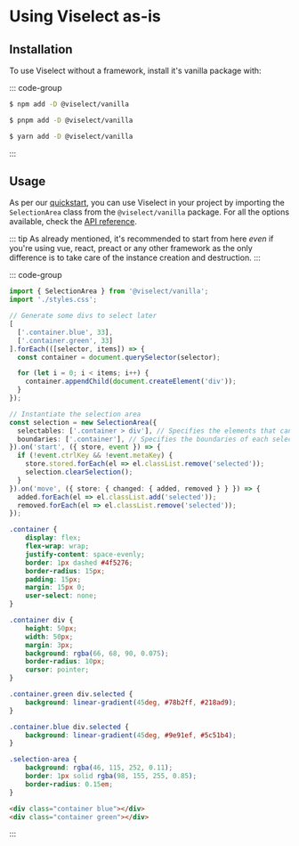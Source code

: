 # Using Viselect as-is

## Installation

To use Viselect without a framework, install it's vanilla package with:

::: code-group

```sh [npm]
$ npm add -D @viselect/vanilla
```

```sh [pnpm]
$ pnpm add -D @viselect/vanilla
```

```sh [yarn]
$ yarn add -D @viselect/vanilla
```

:::

## Usage

As per our [quickstart](/pages/quickstart.md), you can use Viselect in your project by importing the `SelectionArea` class from the `@viselect/vanilla` package.
For all the options available, check the [API reference](../api-reference.md#selectionoptions).

::: tip
As already mentioned, it's recommended to start from here _even_ if you're using vue, react, preact or any other framework as the only difference is to take care of the instance creation and destruction.
:::

::: code-group

```ts [main.ts]
import { SelectionArea } from '@viselect/vanilla';
import './styles.css';

// Generate some divs to select later
[
  ['.container.blue', 33],
  ['.container.green', 33]
].forEach(([selector, items]) => {
  const container = document.querySelector(selector);

  for (let i = 0; i < items; i++) {
    container.appendChild(document.createElement('div'));
  }
});

// Instantiate the selection area
const selection = new SelectionArea({
  selectables: ['.container > div'], // Specifies the elements that can be selected
  boundaries: ['.container'], // Specifies the boundaries of each selection
}).on('start', ({ store, event }) => {
  if (!event.ctrlKey && !event.metaKey) {
    store.stored.forEach(el => el.classList.remove('selected'));
    selection.clearSelection();
  }
}).on('move', ({ store: { changed: { added, removed } } }) => {
  added.forEach(el => el.classList.add('selected'));
  removed.forEach(el => el.classList.remove('selected'));
});
```

```css [styles.css]
.container {
    display: flex;
    flex-wrap: wrap;
    justify-content: space-evenly;
    border: 1px dashed #4f5276;
    border-radius: 15px;
    padding: 15px;
    margin: 15px 0;
    user-select: none;
}

.container div {
    height: 50px;
    width: 50px;
    margin: 3px;
    background: rgba(66, 68, 90, 0.075);
    border-radius: 10px;
    cursor: pointer;
}

.container.green div.selected {
    background: linear-gradient(45deg, #78b2ff, #218ad9);
}

.container.blue div.selected {
    background: linear-gradient(45deg, #9e91ef, #5c51b4);
}

.selection-area {
    background: rgba(46, 115, 252, 0.11);
    border: 1px solid rgba(98, 155, 255, 0.85);
    border-radius: 0.15em;
}
```

```html [index.html]
<div class="container blue"></div>
<div class="container green"></div>
```

:::
